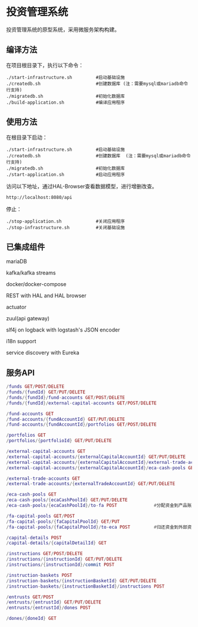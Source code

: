# 投资管理系统

投资管理系统的原型系统，采用微服务架构构建。

## 编译方法

在项目根目录下，执行以下命令：

```shell
./start-infrastructure.sh         #启动基础设施
./createdb.sh                     #创建数据库 (注：需要mysql或mariadb命令行支持)
./migratedb.sh                    #初始化数据库
./build-application.sh            #编译应用程序
```

## 使用方法

在根目录下启动：

```shell
./start-infrastructure.sh         #启动基础设施
./createdb.sh                     #创建数据库  (注：需要mysql或mariadb命令行支持)
./migratedb.sh                    #初始化数据库
./start-application.sh            #启动应用程序
```

访问以下地址，通过HAL-Browser查看数据模型，进行增删改查。

```shell
http://localhost:8080/api
```

停止：

```shell
./stop-application.sh             #关闭应用程序
./stop-infrastructure.sh          #关闭基础设施
```

## 已集成组件

mariaDB

kafka/kafka streams

docker/docker-compose

REST with HAL and HAL browser

actuator

zuul(api gateway)

slf4j on logback with logstash's JSON encoder

i18n support

service discovery with Eureka

## 服务API

```lua
/funds GET/POST/DELETE
/funds/{fundId} GET/PUT/DELETE
/funds/{fundId}/fund-accounts GET/POST/DELETE
/funds/{fundId}/external-capital-accounts GET/POST/DELETE

/fund-accounts GET
/fund-accounts/{fundAccountId} GET/PUT/DELETE
/fund-accounts/{fundAccountId}/portfolios GET/POST/DELETE

/portfolios GET
/portfolios/{portfolioId} GET/PUT/DELETE

/external-capital-accounts GET
/external-capital-accounts/{externalCapitalAccountId} GET/PUT/DELETE
/external-capital-accounts/{externalCapitalAccountId}/external-trade-accounts GET/POST/DELETE
/external-capital-accounts/{externalCapitalAccountId}/eca-cash-pools GET/POST/DELETE

/external-trade-accounts GET
/external-trade-accounts/{externalTradeAccountId} GET/PUT/DELETE

/eca-cash-pools GET
/eca-cash-pools/{ecaCashPoolId} GET/PUT/DELETE
/eca-cash-pools/{ecaCashPoolId}/to-fa POST              #分配资金到产品账户

/fa-capital-pools GET/POST
/fa-capital-pools/{faCapitalPoolId} GET/PUT
/fa-capital-pools/{faCapitalPoolId}/to-eca POST         #归还资金到外部资金账户

/capital-details POST
/capital-details/{capitalDetailId} GET

/instructions GET/POST/DELETE
/instructions/{instructionId} GET/PUT/DELETE
/instructions/{instructionId}/commit POST

/instruction-baskets POST
/instruction-baskets/{instructionBasketId} GET/PUT/DELETE
/instruction-baskets/{instructionBasketId}/instructions POST

/entrusts GET/POST
/entrusts/{entrustId} GET/PUT/DELETE
/entrusts/{entrustId}/dones POST

/dones/{doneId} GET
```
